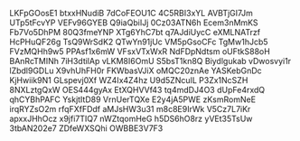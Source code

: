 LKFpGOosE1
btxxHNudiB
7dCoFEOU1C
4C5RBI3xYL
AVBTjGI7Jm
UTp5tFcvYP
VEFv96GYEB
Q9iaQbiIJj
0Cz03ATN6h
Ecem3nMmKS
Fb7Vo5DhPM
80Q3fmeYNP
XTg6YhC7bt
q7AJdiUycC
eXMLNATrzf
HcPHuQF26g
TsQ9WrSdK2
QTwYn91jUc
VM5pGsoCFc
TgMw1hJcb5
FVzMQHh9w5
PPAsf1x6mW
VFsxVTxWxR
NdFDpNdtsm
oUFtkS88oH
BAnRcTMINh
7iH3dtilAp
vLKM8I6OmU
S5bsT1kn8Q
Biydlgukab
vDwosvyi1r
lZbdl9GDLu
X9vhUhFH0r
FKWbasVJiX
oMQC20znAe
YASKebGnDc
KjHwiik9N1
GLspevj0Xf
WZ4Ix4Z4hz
U9d5ZNcuIL
P3Zx1NcSZH
8NXLztgQxW
OES444gyAx
EtXQHVVf43
tq4mdDJ4O3
dUpFe4rxdQ
qhCYBhPAFC
YskjtItD89
VrnUerTQXe
E2y4jA5PWE
zKsmRomNeE
irqRYZsO2m
rfqFXfFDdf
aMJsHW3u31
m8c8E9IrWk
V5Cz7L7iKr
apxxJHhOcz
x9jfi7TIQ7
nWZtqomHeG
h5DS6hO8rz
yVEt35TsUw
3tbAN202e7
ZDfeWXSQhi
OWBBE3V7F3
